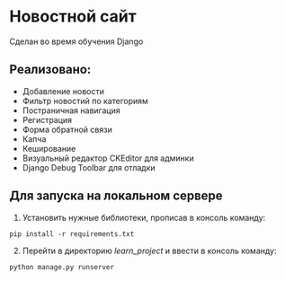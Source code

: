 # Новостной сайт
Сделан во время обучения Django <br>
## Реализовано: <br>
+ Добавление новости <br>
+ Фильтр новостий по категориям <br>
+ Постраничная навигация <br>
+ Регистрация <br>
+ Форма обратной связи <br>
+ Капча
+ Кеширование <br>
+ Визуальный редактор CKEditor для админки
+ Django Debug Toolbar для отладки
## Для запуска на локальном сервере
1. Установить нужные библиотеки, прописав в консоль команду: 
```
pip install -r requirements.txt
```
2. Перейти в директорию _learn_project_ и ввести в консоль команду:
```
python manage.py runserver
```
